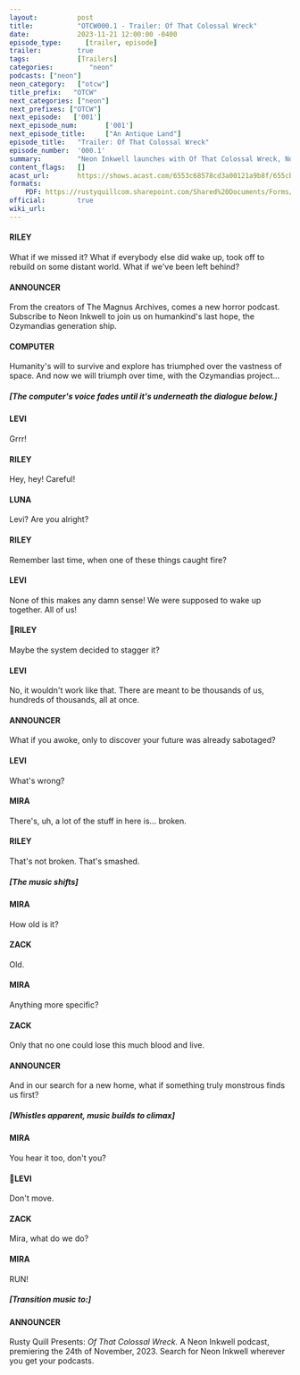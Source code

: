 ```yaml
---
layout:          post
title:           "OTCW000.1 - Trailer: Of That Colossal Wreck"
date:            2023-11-21 12:00:00 -0400
episode_type:      [trailer, episode]
trailer:         true
tags:            [Trailers]
categories:			"neon"
podcasts: ["neon"]
neon_category:   ["otcw"]
title_prefix:	"OTCW"
next_categories: ["neon"]
next_prefixes: ["OTCW"]
next_episode:   ['001']
next_episode_num:		['001']
next_episode_title:		["An Antique Land"]
episode_title:   "Trailer: Of That Colossal Wreck"
episode_number:  '000.1'
summary:         "Neon Inkwell launches with Of That Colossal Wreck, November 24th wherever you get your podcasts, with new episodes every Friday."
content_flags:   []
acast_url:       https://shows.acast.com/6553c68578cd3a00121a9b8f/655cb77577a9b500128824cc
formats: 
    PDF: https://rustyquillcom.sharepoint.com/Shared%20Documents/Forms/AllItems.aspx?ga=1&id=%2FShared%20Documents%2FRusty%20Quill%20Public%20Access%2FTranscripts%2FNeon%20Inkwell%2FOf%20That%20Colossal%20Wreck%2FOTCW%2DTrailer%2Epdf&viewid=585e2cf0%2Dc969%2D4847%2Dad54%2D2302c335d0a1&parent=%2FShared%20Documents%2FRusty%20Quill%20Public%20Access%2FTranscripts%2FNeon%20Inkwell%2FOf%20That%20Colossal%20Wreck
official:        true
wiki_url:        
---
```


#### RILEY

What if we missed it? What if everybody else did wake up, took off to rebuild on some distant world. What if we've been left behind? 

#### ANNOUNCER

From the creators of The Magnus Archives, comes a new horror podcast. Subscribe to Neon Inkwell to join us on humankind's last hope, the Ozymandias generation ship.

#### COMPUTER

Humanity's will to survive and explore has triumphed over the vastness of space. And now we will triumph over time, with the Ozymandias project...

##### [The computer's voice fades until it's underneath the dialogue below.]

#### LEVI

Grrr! 

#### RILEY

Hey, hey! Careful! 

#### LUNA

Levi? Are you alright? 

#### RILEY

Remember last time, when one of these things caught fire? 

#### LEVI

None of this makes any damn sense! We were supposed to wake up together. All of us! 

#### RILEY

Maybe the system decided to stagger it? 

#### LEVI

No, it wouldn't work like that. There are meant to be thousands of us, hundreds of thousands, all at once. 

#### ANNOUNCER

What if you awoke, only to discover your future was already sabotaged?

#### LEVI

What's wrong? 

#### MIRA

There's, uh, a lot of the stuff in here is... broken. 

#### RILEY

That's not broken. That's smashed. 

##### [The music shifts]

#### MIRA

How old is it? 

#### ZACK

Old. 

#### MIRA

Anything more specific? 

#### ZACK

Only that no one could lose this much blood and live. 

#### ANNOUNCER

And in our search for a new home, what if something truly monstrous finds us first?

##### [Whistles apparent, music builds to climax]

#### MIRA

You hear it too, don't you? 

#### LEVI

Don't move. 

#### ZACK

Mira, what do we do? 

#### MIRA

RUN!

##### [Transition music to:]

#### ANNOUNCER

Rusty Quill Presents: *Of That Colossal Wreck.* A Neon Inkwell podcast, premiering the 24th of November, 2023. Search for Neon Inkwell wherever you get your podcasts. 